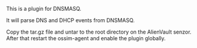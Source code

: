 This is a plugin for DNSMASQ.

It will parse DNS and DHCP events from DNSMASQ.

Copy the tar.gz file and untar to the root directory on the AlienVault senzor. 
After that restart the ossim-agent and enable the plugin globally.

